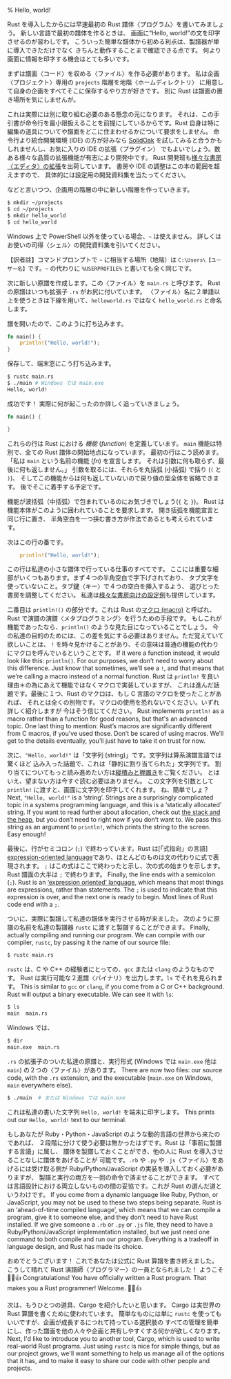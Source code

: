 % Hello, world!

Rust を導入したからには早速最初の Rust 譜体〈プログラム〉を書いてみましょう。
新しい言語で最初の譜体を作るときは、
画面に“Hello, world!”の文を印字させるのが習わしです。
こういった簡単な譜体から初める利点は、製譜器が単に導入できただけでなく
きちんと動作することまで確認できる点です。
何より画面に情報を印字する機会はとても多いです。

まずは譜面〈コード〉を収める〈ファイル〉を作る必要があります。
私は企画〈プロジェクト〉専用の `projects` 階層を地階〈ホームディレクトリ〉
に用意して自身の企画をすべてそこに保存するやり方が好きです。
別に Rust は譜面の置き場所を気にしませんが。

これは実際には別に取り組む必要のある懸念の元になります。
それは、この手引書が命令行を最小限扱えることを前提にしているからです。Rust
自身は特に編集の道具についてや譜面をどこに住まわせるかについて要求をしません。
命令行より統合開発環境 (IDE) の方が好みなら [SolidOak][solidoak]
を試してみると合うかもしれませんし、お気に入りの IDE の拡張〈プラグイン〉
でもよいでしょう。数ある様々な品質の拡張機能が有志により開発中です。
Rust 開発班も[様々な書房〈エディタ〉の拡張][plugins]を出荷しています。
書房や IDE の調整はこの本の範囲を超えますので、
具体的には設定用の開発資料集を当たってください。

[solidoak]: https://github.com/oakes/SolidOak
[plugins]: https://github.com/rust-lang/rust/blob/master/src/etc/CONFIGS.md

などと言いつつ、企画用の階層の中に新しい階層を作っていきます。

```bash
$ mkdir ~/projects
$ cd ~/projects
$ mkdir hello_world
$ cd hello_world
```

Windows 上で PowerShell 以外を使っている場合、`~` は使えません。
詳しくはお使いの司得〈シェル〉の開発資料集を引いてください。

【訳者註】コマンドプロンプトで `~` に相当する場所（地階）は
`C:\Users\【ユーザー名】`です。`~` の代わりに `%USERPROFILE%`
と書いても全く同じです。

次に新しい原譜を作成します。この〈ファイル〉を `main.rs` と呼びます。
Rust の原譜はいつも拡張子 `.rs` がお尻に付いています。
〈ファイル〉名に２単語以上を使うときは下線を用いて、`helloworld.rs` ではなく
`hello_world.rs` と命名します。

譜を開いたので、このように打ち込みます。

```rust
fn main() {
    println!("Hello, world!");
}
```

保存して、端末窓にこう打ち込みます。

```bash
$ rustc main.rs
$ ./main # Windows では main.exe
Hello, world!
```

成功です！ 実際に何が起こったのか詳しく追っていきましょう。

```rust
fn main() {

}
```

これらの行は Rust における *機能* (*function*) を定義しています。
`main` 機能は特別で、全ての Rust 譜体の開始地点になっています。
最初の行はこう読めます。「私は `main` という名前の機能 (*fn*) を宣言します。
それは引数に何も取らず、最後に何も返しません。」
引数を取るには、それらを丸括弧 (小括弧) で括り (`(` と `)`)、
そしてこの機能からは何も返していないので戻り値の型全体を省略できます。
後でそこに着手する予定です。

機能が波括弧（中括弧）で包まれているのにお気づきでしょう(`{` と `}`)。
Rust は機能本体がこのように囲われていることを要求します。
開き括弧を機能宣言と同じ行に置き、
半角空白を一つ挟む書き方が作法であるとも考えられています。

次はこの行の番です。

```rust
    println!("Hello, world!");
```

この行は私達の小さな譜体で行っている仕事のすべてです。
ここには重要な細部がいくつもあります。まず４つの半角空白で字下げされており、
タブ文字を使っていないこと。タブ鍵〈キー〉で４つの空白を挿入するよう、
選びとった書房を調整してください。
私達は[様々な書房向けの設定例][configs]も提供しています。

[configs]: https://github.com/rust-lang/rust/tree/master/src/etc/CONFIGS.md

二番目は `println!()` の部分です。これは Rust の[マクロ (macro)][macro]
と呼ばれ、Rust で演譜の演譜〈メタプログラミング〉を行うための手段です。
もしこれが機能であったなら、`println()` のような見た目になっていることでしょう。
今の私達の目的のためには、この差を気にする必要はありません。ただ覚えていて欲しいことは、
`!` を時々見かけることがあり、その意味は普通の機能の代わりにマクロを呼んでいるということです。
If it were a
function instead, it would look like this: `println()`. For our purposes, we
don’t need to worry about this difference. Just know that sometimes, we’ll see a
`!`, and that means that we’re calling a macro instead of a normal function.
Rust は `println!` を良い理由＊の為にあえて機能ではなくマクロで実装していますが、
これは進んだ話題です。最後に１つ、Rust のマクロは、もし C 言語のマクロを使ったことがあれば、
それとは全くの別物です。マクロの使用を恐れないでください。いずれ詳しく紹介しますが
今はそう信じてください。
Rust implements `println!` as a macro rather than a function for good reasons,
but that's an advanced topic. One last thing to mention: Rust’s macros are
significantly different from C macros, if you’ve used those. Don’t be scared of
using macros. We’ll get to the details eventually, you’ll just have to take it
on trust for now.

[macro]: macros.html

次に、`"Hello, world!"` は「文字列 (string)」です。文字列は算系演譜言語では驚くほど
込み入った話題で、これは「静的に割り当てられた」文字列です。
割り当てについてもっと読み進めたい方は[縦積みと棚置き][allocation]をご覧ください。
とはいえ、望まない方は今すぐ読む必要はありません。
この文字列を引数として `println!` に渡すと、画面に文字列を印字してくれます。
ね、簡単でしょ？
Next, `"Hello, world!"` is a ‘string’. Strings are a surprisingly complicated
topic in a systems programming language, and this is a ‘statically allocated’
string. If you want to read further about allocation, check out [the stack and
the heap][allocation], but you don’t need to right now if you don’t want to. We
pass this string as an argument to `println!`, which prints the string to the
screen. Easy enough!

[allocation]: the-stack-and-the-heap.html

最後に、行がセミコロン (`;`) で終わっています。Rust は[「式指向」の言語]
[expression-oriented language]であり、ほとんどのものは文の代わりに式で表現されます。
`;` はこの式はここで終わったと示し、次の式の始まりを示します。Rust 譜面の大半は `;` 
で終わります。
Finally, the line ends with a semicolon (`;`). Rust is an [‘expression oriented’
language][expression-oriented language], which means that most things are
expressions, rather than statements. The `;` is used to indicate that this
expression is over, and the next one is ready to begin. Most lines of Rust code
end with a `;`.

[expression-oriented language]: glossary.html#expression-oriented-language

ついに、実際に製譜して私達の譜体を実行させる時が来ました。
次のように原譜の名前を私達の製譜器 `rustc` に渡すと製譜することができます。
Finally, actually compiling and running our program. We can compile with our
compiler, `rustc`, by passing it the name of our source file:

```bash
$ rustc main.rs
```

`rustc` は、C や C++ の経験者にとっての、`gcc` または `clang` のようなものです。
Rust は実行可能な２進譜〈バイナリ〉を出力します。`ls` でそれを見られます。
This is similar to `gcc` or `clang`, if you come from a C or C++ background.
Rust will output a binary executable. We can see it with `ls`:

```bash
$ ls
main  main.rs
```

Windows では、

```bash
$ dir
main.exe  main.rs
```

`.rs` の拡張子のついた私達の原譜と、実行形式 (Windows では `main.exe`	 他は `main`)
の２つの〈ファイル〉があります。
There are now two files: our source code, with the `.rs` extension, and the
executable (`main.exe` on Windows, `main` everywhere else).

```bash
$ ./main  # または Windows では main.exe
```

これは私達の書いた文字列 `Hello, world!` を端末に印字します。
This prints out our `Hello, world!` text to our terminal.

もしあなたが Ruby・Python・JavaScript のような動的言語の世界から来たのであれば、
２段階に分けて使う必要は無かったはずです。Rust は「事前に製譜する言語」に属し、
譜体を製譜しておくことができ、他の人に Rust を導入させることなしに譜体をあげることが
可能です。`.rb` や `.py` や `.js`〈ファイル〉をあげるには受け取る側が
Ruby/Python/JavaScript の実装を導入しておく必要がありますが、
製譜と実行の両方を一回の命令で済ませることができます。
すべては言語設計における両立しないものの間の妥協です。これが Rust の選んだ道というわけです。
If you come from a dynamic language like Ruby, Python, or JavaScript, you may
not be used to these two steps being separate. Rust is an ‘ahead-of-time
compiled language’, which means that we can compile a program, give it to
someone else, and they don't need to have Rust installed. If we give someone a
`.rb` or `.py` or `.js` file, they need to have a Ruby/Python/JavaScript
implementation installed, but we just need one command to both compile and run
our program. Everything is a tradeoff in language design, and Rust has made its
choice.

おめでとうございます！ これであなたは公式に Rust 算譜を書き終えました。
こうして晴れて Rust 演譜師〈プログラマー〉の一員となられました！ ようこそ 🎊🎉👍
Congratulations! You have officially written a Rust program. That makes you a
Rust programmer! Welcome. 🎊🎉👍

次は、もうひとつの道具、Cargo を紹介したいと思います。
Cargo は実世界の Rust 算譜を書くために使われています。
簡単なものには単に `rustc` を使ってもいいですが、企画が成長するにつれて持っている選択肢の
すべての管理を簡単にし、作った譜面を他の人々や企画と共有しやすくする何かが欲しくなります。
Next, I'd like to introduce you to another tool, Cargo, which is used to write
real-world Rust programs. Just using `rustc` is nice for simple things, but as
our project grows, we'll want something to help us manage all of the options
that it has, and to make it easy to share our code with other people and
projects.
